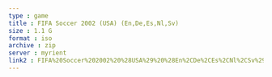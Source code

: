 ```yaml
---
type : game
title : FIFA Soccer 2002 (USA) (En,De,Es,Nl,Sv)
size : 1.1 G
format : iso
archive : zip
server : myrient
link2 : FIFA%20Soccer%202002%20%28USA%29%20%28En%2CDe%2CEs%2CNl%2CSv%29
---
```

